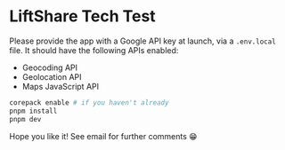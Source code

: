 # LiftShare Tech Test

Please provide the app with a Google API key at launch, via a `.env.local` file. It should have the following APIs enabled:

- Geocoding API
- Geolocation API
- Maps JavaScript API

```bash
corepack enable # if you haven't already
pnpm install
pnpm dev
```

Hope you like it! See email for further comments 😁
